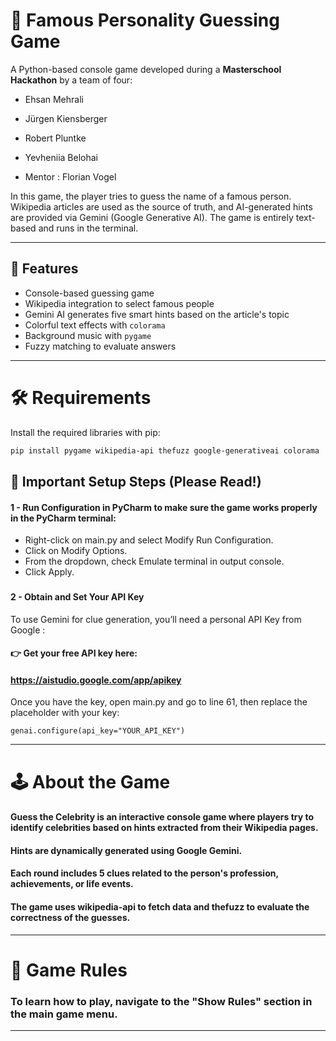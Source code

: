 # 🧠 Famous Personality Guessing Game

A Python-based console game developed during a **Masterschool Hackathon** by a team of four:

- Ehsan Mehrali
- Jürgen Kiensberger  
- Robert Pluntke
- Yevheniia Belohai  


- Mentor : Florian Vogel

In this game, the player tries to guess the name of a famous person. Wikipedia articles are used as the source of truth, and AI-generated hints are provided via Gemini (Google Generative AI). The game is entirely text-based and runs in the terminal.

---

## 🚀 Features

- Console-based guessing game
- Wikipedia integration to select famous people
- Gemini AI generates five smart hints based on the article's topic
- Colorful text effects with `colorama`
- Background music with `pygame`
- Fuzzy matching to evaluate answers

---

# 🛠 Requirements

Install the required libraries with pip:

```bash
pip install pygame wikipedia-api thefuzz google-generativeai colorama
```

## 🚨 Important Setup Steps (Please Read!)

#### 1 - Run Configuration in PyCharm to make sure the game works properly in the PyCharm terminal:

- Right-click on main.py and select Modify Run Configuration.
- Click on Modify Options.
- From the dropdown, check Emulate terminal in output console.
- Click Apply. 
###
#### 2 - Obtain and Set Your API Key
To use Gemini for clue generation, you’ll need a personal API Key from Google :
#### 👉 Get your free API key here:
#### https://aistudio.google.com/app/apikey

Once you have the key, open main.py and go to line 61, then replace the placeholder with your key:
```
genai.configure(api_key="YOUR_API_KEY")
```
---

# 🕹️ About the Game
#### Guess the Celebrity is an interactive console game where players try to identify celebrities based on hints extracted from their Wikipedia pages.
#### Hints are dynamically generated using Google Gemini.
#### Each round includes 5 clues related to the person's profession, achievements, or life events.
#### The game uses wikipedia-api to fetch data and thefuzz to evaluate the correctness of the guesses.

---
# 📜 Game Rules
### To learn how to play, navigate to the "Show Rules" section in the main game menu.


---